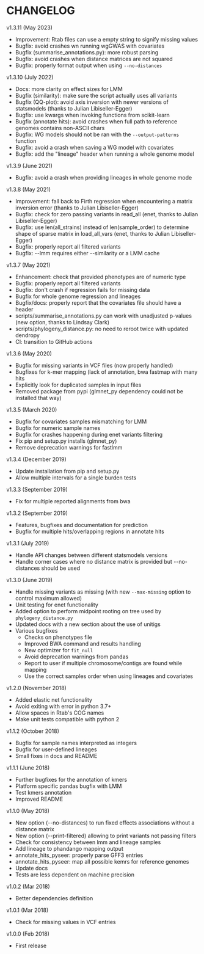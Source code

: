 # CHANGELOG
v1.3.11 (May 2023)
- Improvement: Rtab files can use a empty string to signify missing values
- Bugfix: avoid crashes wn running wgGWAS with covariates
- Bugfix (summarise_annotations.py): more robust parsing
- Bugfix: avoid crashes when distance matrices are not squared
- Bugfix: properly format output when using `--no-distances`

v1.3.10 (July 2022)
- Docs: more clarity on effect sizes for LMM
- Bugfix (similarity): make sure the script actually uses all variants
- Bugfix (QQ-plot): avoid axis inversion with newer versions of statsmodels (thanks to Julian Libiseller-Egger)
- Bugfix: use kwargs when invoking functions from scikit-learn
- Bugfix (annotate hits): avoid crashes when full path to reference genomes contains non-ASCII chars
- Bugfix: WG models should not be ran with the `--output-patterns` function
- Bugfix: avoid a crash when saving a WG model with covariates
- Bugfix: add the "lineage" header when running a whole genome model

v1.3.9 (June 2021)
- Bugfix: avoid a crash when providing lineages in whole genome mode

v1.3.8 (May 2021)
- Improvement: fall back to Firth regression when encountering a matrix inversion error (thanks to Julian Libiseller-Egger)
- Bugfix: check for zero passing variants in read_all (enet, thanks to Julian Libiseller-Egger)
- Bugfix: use len(all_strains) instead of len(sample_order) to determine shape of sparse matrix in load_all_vars (enet, thanks to Julian Libiseller-Egger) 
- Bugfix: properly report all filtered variants
- Bugfix: --lmm requires either --similarity or a LMM cache

v1.3.7 (May 2021)
- Enhancement: check that provided phenotypes are of numeric type
- Bugfix: properly report all filtered variants
- Bugfix: don't crash if regression fails for missing data
- Bugfix for whole genome regression and lineages
- Bugfix/docs: properly report that the covariates file should have a header
- scripts/summarise_annotations.py can work with unadjusted p-values (new option, thanks to Lindsay Clark)
- scripts/phylogeny_distance.py: no need to reroot twice with updated dendropy
- CI: transition to GitHub actions

v1.3.6 (May 2020)
- Bugfix for missing variants in VCF files (now properly handled)
- Bugfixes for k-mer mapping (lack of annotation, bwa fastmap with many hits
- Explicitly look for duplicated samples in input files
- Removed package from pypi (glmnet_py dependency could not be installed that way)

v1.3.5 (March 2020)
- Bugfix for covariates samples mismatching for LMM
- Bugfix for numeric sample names
- Bugfix for crashes happening during enet variants filtering
- Fix pip and setup.py installs (glmnet_py)
- Remove deprecation warnings for fastlmm

v1.3.4 (December 2019)
- Update installation from pip and setup.py
- Allow multiple intervals for a single burden tests

v1.3.3 (September 2019)
- Fix for multiple reported alignments from bwa

v1.3.2 (September 2019)
- Features, bugfixes and documentation for prediction
- Bugfix for multiple hits/overlapping regions in annotate hits

v1.3.1 (July 2019)
- Handle API changes between different statsmodels versions
- Handle corner cases where no distance matrix is provided but --no-distances should be used

v1.3.0 (June 2019)
- Handle missing variants as missing (with new `--max-missing` option to control maximum allowed)
- Unit testing for enet functionality
- Added option to perform midpoint rooting on tree used by `phylogeny_distance.py`
- Updated docs with a new section about the use of unitigs
- Various bugfixes
   - Checks on phenotypes file
   - Improved BWA command and results handling
   - New optimizer for `fit_null`
   - Avoid deprecation warnings from pandas
   - Report to user if multiple chromosome/contigs are found while mapping
   - Use the correct samples order when using lineages and covariates

v1.2.0 (November 2018)
- Added elastic net functionality
- Avoid exiting with error in python 3.7+
- Allow spaces in Rtab's COG names
- Make unit tests compatible with python 2

v1.1.2 (October 2018)
- Bugfix for sample names interpreted as integers
- Bugfix for user-defined lineages
- Small fixes in docs and README

v1.1.1 (June 2018)
- Further bugfixes for the annotation of kmers
- Platform specific pandas bugfix with LMM
- Test kmers annotation
- Improved README

v1.1.0 (May 2018)
- New option (--no-distances) to run fixed effects associations without a distance matrix
- New option (--print-filtered) allowing to print variants not passing filters
- Check for consistency between lmm and lineage samples
- Add lineage to phandango mapping output
- annotate_hits_pyseer: properly parse GFF3 entries
- annotate_hits_pyseer: map all possible kemrs for reference genomes
- Update docs
- Tests are less dependent on machine precision

v1.0.2 (Mar 2018)
- Better dependencies definition

v1.0.1 (Mar 2018)
- Check for missing values in VCF entries

v1.0.0 (Feb 2018)
- First release
